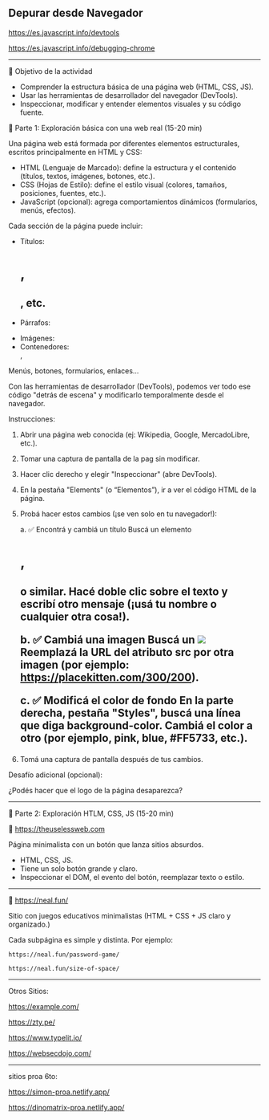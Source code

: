## Depurar desde Navegador

https://es.javascript.info/devtools

https://es.javascript.info/debugging-chrome

___

🎯 Objetivo de la actividad

* Comprender la estructura básica de una página web (HTML, CSS, JS).
* Usar las herramientas de desarrollador del navegador (DevTools).
* Inspeccionar, modificar y entender elementos visuales y su código fuente.


🔧 Parte 1: Exploración básica con una web real (15-20 min)

Una página web está formada por diferentes elementos estructurales, escritos principalmente en HTML y CSS:

* HTML (Lenguaje de Marcado): define la estructura y el contenido (títulos, textos, imágenes, botones, etc.).
* CSS (Hojas de Estilo): define el estilo visual (colores, tamaños, posiciones, fuentes, etc.).
* JavaScript (opcional): agrega comportamientos dinámicos (formularios, menús, efectos).

Cada sección de la página puede incluir:

- Títulos: <h1>, <h2>, etc.
- Párrafos: <p>
- Imágenes: <img>
- Contenedores: <div>, <section>

Menús, botones, formularios, enlaces...

Con las herramientas de desarrollador (DevTools), podemos ver todo ese código "detrás de escena" y modificarlo temporalmente desde el navegador.

Instrucciones:

1. Abrir una página web conocida (ej: Wikipedia, Google, MercadoLibre, etc.).
2. Tomar una captura de pantalla de la pag sin modificar. 
3. Hacer clic derecho y elegir "Inspeccionar" (abre DevTools).
4. En la pestaña "Elements" (o “Elementos”), ir a ver el código HTML de la página.
5. Probá hacer estos cambios (¡se ven solo en tu navegador!):

    a. ✅ Encontrá y cambiá un título
        Buscá un elemento <h1>, <h2> o similar.
        Hacé doble clic sobre el texto y escribí otro mensaje (¡usá tu nombre o cualquier otra cosa!).
    
    b. ✅ Cambiá una imagen
        Buscá un <img src="...">
        Reemplazá la URL del atributo src por otra imagen (por ejemplo: https://placekitten.com/300/200).
    
    c. ✅ Modificá el color de fondo
        En la parte derecha, pestaña "Styles", buscá una línea que diga background-color.
        Cambiá el color a otro (por ejemplo, pink, blue, #FF5733, etc.).

6. Tomá una captura de pantalla después de tus cambios.

Desafío adicional (opcional):

¿Podés hacer que el logo de la página desaparezca?

---

🔧 Parte 2: Exploración HTLM, CSS, JS (15-20 min)

🎈 https://theuselessweb.com

Página minimalista con un botón que lanza sitios absurdos.

- HTML, CSS, JS.
- Tiene un solo botón grande y claro.
- Inspeccionar el DOM, el evento del botón, reemplazar texto o estilo.

---

🧩 https://neal.fun/

Sitio con juegos educativos minimalistas (HTML + CSS + JS claro y organizado.)

Cada subpágina es simple y distinta. Por ejemplo:

    https://neal.fun/password-game/

    https://neal.fun/size-of-space/
    
---

Otros Sitios: 

https://example.com/

https://zty.pe/

https://www.typelit.io/

https://websecdojo.com/

---
sitios proa 6to:  

https://simon-proa.netlify.app/

https://dinomatrix-proa.netlify.app/
